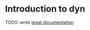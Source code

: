 # Introduction to dyn

TODO: write [great documentation](http://jacobian.org/writing/great-documentation/what-to-write/)
